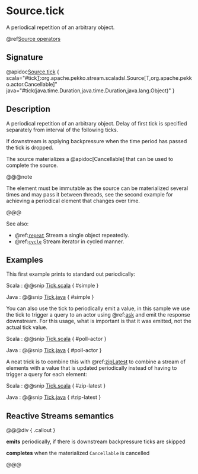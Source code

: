 # Source.tick

A periodical repetition of an arbitrary object.

@ref[Source operators](../index.md#source-operators)

## Signature

@apidoc[Source.tick](Source$) { scala="#tick[T](initialDelay:scala.concurrent.duration.FiniteDuration,interval:scala.concurrent.duration.FiniteDuration,tick:T):org.apache.pekko.stream.scaladsl.Source[T,org.apache.pekko.actor.Cancellable]" java="#tick(java.time.Duration,java.time.Duration,java.lang.Object)" }


## Description

A periodical repetition of an arbitrary object. Delay of first tick is specified
separately from interval of the following ticks. 

If downstream is applying backpressure when the time period has passed the tick is dropped.

The source materializes a @apidoc[Cancellable] that can be used to complete the source.

@@@note

The element must be immutable as the source can be materialized several times and may pass it between threads, see the second 
example for achieving a periodical element that changes over time.

@@@

See also:

* @ref:[`repeat`](repeat.md) Stream a single object repeatedly.
* @ref:[`cycle`](cycle.md) Stream iterator in cycled manner.

## Examples

This first example prints to standard out periodically:

Scala
:   @@snip [Tick.scala](/docs/src/test/scala/docs/stream/operators/source/Tick.scala) { #simple }

Java
:   @@snip [Tick.java](/docs/src/test/java/jdocs/stream/operators/source/Tick.java) { #simple }

You can also use the tick to periodically emit a value, in this sample we use the tick to trigger a query to an
actor using @ref:[ask](../../../typed/interaction-patterns.md#outside-ask) and emit the response downstream. For this
usage, what is important is that it was emitted, not the actual tick value.

Scala
:   @@snip [Tick.scala](/docs/src/test/scala/docs/stream/operators/source/Tick.scala) { #poll-actor }

Java
:   @@snip [Tick.java](/docs/src/test/java/jdocs/stream/operators/source/Tick.java) { #poll-actor }

A neat trick is to combine this with @ref:[zipLatest](../Source-or-Flow/zipLatest.md) to combine a stream of elements
with a value that is updated periodically instead of having to trigger a query for each element:

Scala
:   @@snip [Tick.scala](/docs/src/test/scala/docs/stream/operators/source/Tick.scala) { #zip-latest }

Java
:   @@snip [Tick.java](/docs/src/test/java/jdocs/stream/operators/source/Tick.java) { #zip-latest }

## Reactive Streams semantics

@@@div { .callout }

**emits** periodically, if there is downstream backpressure ticks are skipped

**completes** when the materialized `Cancellable` is cancelled

@@@
